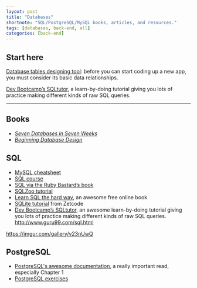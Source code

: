 ```yaml
---
layout: post
title: "Databases"
shortnote: "SQL/PostgreSQL/MySQL books, articles, and resources."
tags: [databases, back-end, all]
categories: [back-end]
---
```


## Start here
[Database tables designing tool](https://schemadesigner.devbootcamp.com/): before you can start coding up a new app, you must consider its basic data relationships.

[Dev Bootcamp’s SQLtutor](https://sqltutor.devbootcamp.com/), a learn-by-doing tutorial giving you lots of practice making different kinds of raw SQL queries.

<hr>

## Books
* *[Seven Databases in Seven Weeks](https://pragprog.com/book/rwdata/seven-databases-in-seven-weeks)*
* *[Beginning Database Design](https://www.amazon.com/Beginning-Database-Design-Novice-Professional/dp/1590597699)*

## SQL
* [MySQL cheatsheet](http://overapi.com/mysql)
* [SQL course](http://www.sqlcourse.com/)
* [SQL via the Ruby Bastard’s book](http://ruby.bastardsbook.com/chapters/sql/)
* [SQLZoo tutorial](http://sqlzoo.net/wiki/SQL_Tutorial)
* [Learn SQL the hard way](http://sql.learncodethehardway.org/book/), an awesome free online book
* [SQLite tutorial](http://zetcode.com/db/sqlite/) from Zetcode
* [Dev Bootcamp’s SQLtutor](https://sqltutor.devbootcamp.com/), an awesome learn-by-doing tutorial giving you lots of practice making different kinds of raw SQL queries.
http://www.guru99.com/sql.html

https://imgur.com/gallery/v23nUwQ

## PostgreSQL
* [PostgreSQL's awesome documentation](https://www.postgresql.org/docs/9.6/static/index.html), a really important read, especially Chapter 1
* [PostgreSQL exercises](https://pgexercises.com/)
